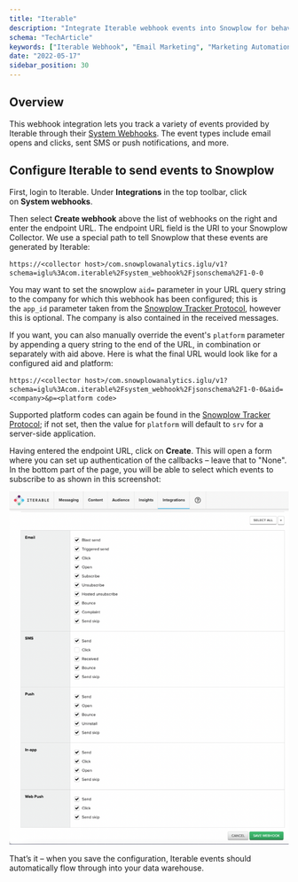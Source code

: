 ```yaml
---
title: "Iterable"
description: "Integrate Iterable webhook events into Snowplow for behavioral marketing automation analytics."
schema: "TechArticle"
keywords: ["Iterable Webhook", "Email Marketing", "Marketing Automation", "Campaign Data", "Customer Engagement", "Marketing Events"]
date: "2022-05-17"
sidebar_position: 30
---
```


## Overview

This webhook integration lets you track a variety of events provided by Iterable through their [System Webhooks](https://support.iterable.com/hc/en-us/articles/208013936-System-Webhooks). The event types include email opens and clicks, sent SMS or push notifications, and more.

## Configure Iterable to send events to Snowplow

First, login to Iterable. Under **Integrations** in the top toolbar, click on **System webhooks**.

Then select **Create webhook** above the list of webhooks on the right and enter the endpoint URL. The endpoint URL field is the URI to your Snowplow Collector. We use a special path to tell Snowplow that these events are generated by Iterable:

```markup
https://<collector host>/com.snowplowanalytics.iglu/v1?schema=iglu%3Acom.iterable%2Fsystem_webhook%2Fjsonschema%2F1-0-0
```

You may want to set the snowplow `aid=` parameter in your URL query string to the company for which this webhook has been configured; this is the `app_id` parameter taken from the [Snowplow Tracker Protocol](/docs/events/index.md), however this is optional. The company is also contained in the received messages.

If you want, you can also manually override the event's `platform` parameter by appending a query string to the end of the URL, in combination or separately with aid above. Here is what the final URL would look like for a configured aid and platform:

```markup
https://<collector host>/com.snowplowanalytics.iglu/v1?schema=iglu%3Acom.iterable%2Fsystem_webhook%2Fjsonschema%2F1-0-0&aid=<company>&p=<platform code>
```

Supported platform codes can again be found in the [Snowplow Tracker Protocol](/docs/events/index.md#application-parameters); if not set, then the value for `platform` will default to `srv` for a server-side application.

Having entered the endpoint URL, click on **Create**. This will open a form where you can set up authentication of the callbacks – leave that to "None". In the bottom part of the page, you will be able to select which events to subscribe to as shown in this screenshot:

![](images/iterable-events-810x1024.png)

That’s it – when you save the configuration, Iterable events should automatically flow through into your data warehouse.
